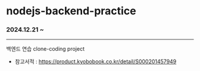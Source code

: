 # nodejs-backend-practice
### 2024.12.21 ~ 
---
백엔드 연습 clone-coding project
- 참고서적 : https://product.kyobobook.co.kr/detail/S000201457949

